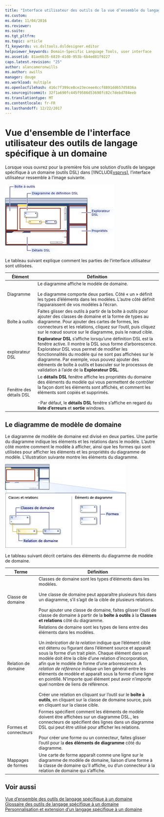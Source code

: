 ```yaml
---
title: "Interface utilisateur des outils de la vue d’ensemble du langage spécifique à un domaine | Documents Microsoft"
ms.custom: 
ms.date: 11/04/2016
ms.reviewer: 
ms.suite: 
ms.tgt_pltfrm: 
ms.topic: article
f1_keywords: vs.dsltools.dsldesigner.editor
helpviewer_keywords: Domain-Specific Language Tools, user interface
ms.assetid: 81ae6b35-6819-41d0-953b-6b4ed81f9227
caps.latest.revision: "25"
author: alancameronwills
ms.author: awills
manager: douge
ms.workload: multiple
ms.openlocfilehash: 416c7f399ce8ce23eceee4ccf8891dd657d5836a
ms.sourcegitcommit: 32f1a690fc445f9586d53698fc82c7debd784eeb
ms.translationtype: MT
ms.contentlocale: fr-FR
ms.lasthandoff: 12/22/2017
---
```

# <a name="overview-of-the-domain-specific-language-tools-user-interface"></a>Vue d'ensemble de l'interface utilisateur des outils de langage spécifique à un domaine
Lorsque vous ouvrez pour la première fois une solution d’outils de langage spécifique à un domaine (outils DSL) dans [!INCLUDE[vsprvs](../code-quality/includes/vsprvs_md.md)], l’interface utilisateur ressemble à l’image suivante.  
  
 ![concepteur DSL](../modeling/media/dsl_designer.png "dsl_designer")  
  
 Le tableau suivant explique comment les parties de l’interface utilisateur sont utilisées.  
  
|**Élément**|**Définition**|  
|-----------------|--------------------|  
|Diagramme|Le diagramme affiche le modèle de domaine.<br /><br /> Le diagramme comporte deux parties. Côté « un » définit les types d’éléments dans les modèles. L’autre côté définit l’apparaissent de vos modèles à l’écran.|  
|Boîte à outils|Faites glisser des outils à partir de la boîte à outils pour ajouter des classes de domaine et la forme de types au diagramme. Pour ajouter des cartes de formes, les connecteurs et les relations, cliquez sur l’outil, puis cliquez sur le nœud source sur le diagramme, puis le nœud cible.|  
|explorateur DSL|**Explorateur DSL** s’affiche lorsqu’une définition DSL est la fenêtre active. Il montre la DSL sous forme d’arborescence. Explorateur DSL vous permet de modifier les fonctionnalités du modèle qui ne sont pas affichées sur le diagramme. Par exemple, vous pouvez ajouter des éléments de boîte à outils et basculer sur le processus de validation à l’aide de la **Explorateur DSL**.|  
|Fenêtre des détails DSL|Le **détails DSL** fenêtre affiche les propriétés du domaine des éléments du modèle qui vous permettent de contrôler la façon dont les éléments sont affichés, et comment les éléments sont copiés et supprimés.<br /><br /> -Par défaut, le **détails DSL** fenêtre s’affiche en regard du **liste d’erreurs** et **sortie** windows.|  
  
## <a name="the-domain-model-diagram"></a>Le diagramme de modèle de domaine  
 Le diagramme de modèle de domaine est divisé en deux parties. Une partie du diagramme indique les éléments et les relations dans le modèle. L’autre côté montre comment le modèle à afficher, ainsi que les formes qui sont utilisées pour afficher les éléments et les propriétés du diagramme de modèle. L’illustration suivante montre les éléments du diagramme.  
  
 ![concepteur DSL avec couloir](../modeling/media/dsl_desinger.png "dsl_desinger")  
  
 Le tableau suivant décrit certains des éléments du diagramme de modèle de domaine.  
  
|**Terme**|**Définition**|  
|--------------|--------------------|  
|Classe de domaine|Classes de domaine sont les types d’éléments dans les modèles.<br /><br /> Une classe de domaine peut apparaître plusieurs fois dans un diagramme, s’il s’agit de la cible de plusieurs relations.<br /><br /> Pour ajouter une classe de domaine, faites glisser l’outil de classe de domaine à partir de la **boîte à outils** à la **Classes et relations** côté du diagramme.|  
|Relation de domaine|Relations de domaine sont les types de liens entre des éléments dans les modèles.<br /><br /> Un *imbrication de la relation* indique que l’élément cible est détenu ou figurant dans l’élément source et apparaît sous la forme d’un trait plein. Chaque élément dans un modèle doit être la cible d’une relation d’incorporation, afin que le modèle de forme d’une arborescence. A *relation de référence* indique un lien général entre les éléments de modèle et apparaît sous la forme d’une ligne en pointillé. N’importe quel élément peut avoir n’importe quel nombre de liens de référence.<br /><br /> Créer une relation en cliquant sur l’outil sur le **boîte à outils**, en cliquant sur la classe de domaine source, puis en cliquant sur la classe cible.|  
|Formes et connecteurs|Formes spécifient comment les éléments de modèle doivent être affichées sur un diagramme DSL., les connecteurs de spécifient des lignes dans un diagramme DSL qui peut être utilisé pour afficher les relations.<br /><br /> Pour créer une forme ou un connecteur, faites glisser l’outil pour la **des éléments de diagramme** côté du diagramme.|  
|Mappages de formes|Une carte de forme apparaît comme une ligne sur le diagramme de modèle de domaine, liaison d’une forme à la classe de domaine qu’il affiche, ou d’un connecteur à la relation de domaine qui s’affiche.|  
  
## <a name="see-also"></a>Voir aussi  
 [Vue d’ensemble des outils de langage spécifique à un domaine](../modeling/overview-of-domain-specific-language-tools.md)   
 [Glossaire des outils de langage spécifique à un domaine](http://msdn.microsoft.com/en-us/ca5e84cb-a315-465c-be24-76aa3df276aa)   
 [Personnalisation et extension d’un langage spécifique à un domaine](../modeling/customizing-and-extending-a-domain-specific-language.md)
